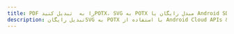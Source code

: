 ---title: PDF را به  تبدیل کنیدPOTX، SVG به POTX مبدل رایگان یا Android SDKdescription: تبدیل رایگانSVG به POTX با استفاده از Android Cloud APIs & SDK همچنین اسناد PDF را در Cloud ایجاد، ویرایش و رندر کنید.---